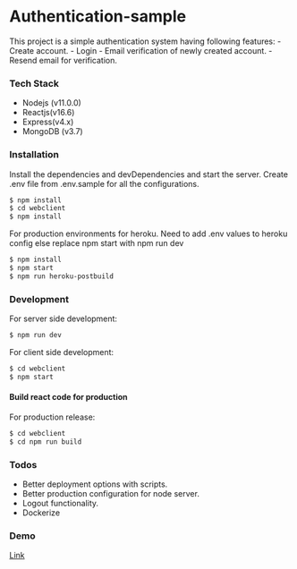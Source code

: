 # Authentication-sample

This project is a simple authentication system having following features:
    - Create account.
    - Login
    - Email verification of newly created account.
    - Resend email for verification.
    
### Tech Stack
    
  - Nodejs (v11.0.0)
  - Reactjs(v16.6)
  - Express(v4.x)
  - MongoDB (v3.7)




### Installation

Install the dependencies and devDependencies and start the server.
Create .env file from .env.sample for all the configurations.

```sh
$ npm install
$ cd webclient
$ npm install
```

For production environments for heroku.
Need to add .env values to heroku config else replace npm start with npm run dev
```sh
$ npm install
$ npm start
$ npm run heroku-postbuild
```


### Development
For server side development: 
```sh
$ npm run dev
```

For client side development:
```sh
$ cd webclient
$ npm start
```

#### Build react code for production
For production release:
```sh
$ cd webclient
$ cd npm run build
```

### Todos

 - Better deployment options with scripts.
 - Better production configuration for node server.
 - Logout functionality.
 - Dockerize

### Demo 
[Link](https://authentication-sample.herokuapp.com)




